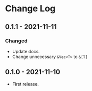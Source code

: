# Change Log

## 0.1.1 - 2021-11-11

### Changed

- Update docs.
- Change unnecessary `&Vec<T>` to `&[T]`

## 0.1.0 - 2021-11-10

- First release.
